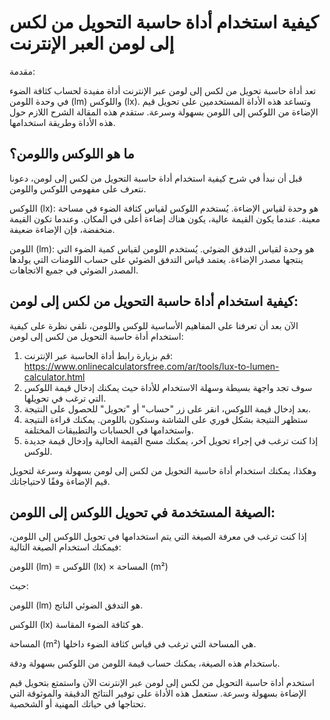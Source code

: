 كيفية استخدام أداة حاسبة التحويل من لكس إلى لومن العبر الإنترنت
===============================================================

مقدمة:

تعد أداة حاسبة تحويل من لكس إلى لومن عبر الإنترنت أداة مفيدة لحساب كثافة الضوء في وحدة اللومن (lm) واللوكس (lx). وتساعد هذه الأداة المستخدمين على تحويل قيم الإضاءة من اللوكس إلى اللومن بسهولة وسرعة. ستقدم هذه المقالة الشرح اللازم حول هذه الأداة وطريقة استخدامها.

ما هو اللوكس واللومن؟
---------------------

قبل أن نبدأ في شرح كيفية استخدام أداة حاسبة التحويل من لكس إلى لومن، دعونا نتعرف على مفهومي اللوكس واللومن.

اللوكس (lx): هو وحدة لقياس الإضاءة. يُستخدم اللوكس لقياس كثافة الضوء في مساحة معينة. عندما يكون القيمة عالية، يكون هناك إضاءة أعلى في المكان. وعندما تكون القيمة منخفضة، فإن الإضاءة ضعيفة.

اللومن (lm): هو وحدة لقياس التدفق الضوئي. يُستخدم اللومن لقياس كمية الضوء التي ينتجها مصدر الإضاءة. يعتمد قياس التدفق الضوئي على حساب اللومنات التي يولدها المصدر الضوئي في جميع الاتجاهات.

كيفية استخدام أداة حاسبة التحويل من لكس إلى لومن:
-------------------------------------------------

الآن بعد أن تعرفنا على المفاهيم الأساسية للوكس واللومن، نلقي نظرة على كيفية استخدام أداة حاسبة التحويل من لكس إلى لومن:

1. قم بزيارة رابط أداة الحاسبة عبر الإنترنت: <https://www.onlinecalculatorsfree.com/ar/tools/lux-to-lumen-calculator.html>
2. سوف تجد واجهة بسيطة وسهلة الاستخدام للأداة حيث يمكنك إدخال قيمة اللوكس التي ترغب في تحويلها.
3. بعد إدخال قيمة اللوكس، انقر على زر "حساب" أو "تحويل" للحصول على النتيجة.
4. ستظهر النتيجة بشكل فوري على الشاشة وستكون باللومن. يمكنك قراءة النتيجة واستخدامها في الحسابات والتطبيقات المختلفة.
5. إذا كنت ترغب في إجراء تحويل آخر، يمكنك مسح القيمة الحالية وإدخال قيمة جديدة للوكس.

وهكذا، يمكنك استخدام أداة حاسبة التحويل من لكس إلى لومن بسهولة وسرعة لتحويل قيم الإضاءة وفقًا لاحتياجاتك.

الصيغة المستخدمة في تحويل اللوكس إلى اللومن:
--------------------------------------------

إذا كنت ترغب في معرفة الصيغة التي يتم استخدامها في تحويل اللوكس إلى اللومن، فيمكنك استخدام الصيغة التالية:

اللومن (lm) = اللوكس (lx) × المساحة (m²)

حيث:

اللومن (lm) هو التدفق الضوئي الناتج.

اللوكس (lx) هو كثافة الضوء المقاسة.

المساحة (m²) هي المساحة التي ترغب في قياس كثافة الضوء داخلها.

باستخدام هذه الصيغة، يمكنك حساب قيمة اللومن من اللوكس بسهولة ودقة.

استخدم أداة حاسبة التحويل من لكس إلى لومن عبر الإنترنت الآن واستمتع بتحويل قيم الإضاءة بسهولة وسرعة. ستعمل هذه الأداة على توفير النتائج الدقيقة والموثوقة التي تحتاجها في حياتك المهنية أو الشخصية.